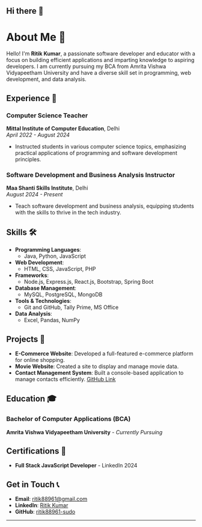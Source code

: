 ## Hi there 👋

# About Me 👋

Hello! I'm **Ritik Kumar**, a passionate software developer and educator with a focus on building efficient applications and imparting knowledge to aspiring developers. I am currently pursuing my BCA from Amrita Vishwa Vidyapeetham University and have a diverse skill set in programming, web development, and data analysis.

## Experience 💼

### Computer Science Teacher
**Mittal Institute of Computer Education**, Delhi  
*April 2022 - August 2024*  
- Instructed students in various computer science topics, emphasizing practical applications of programming and software development principles.

### Software Development and Business Analysis Instructor
**Maa Shanti Skills Institute**, Delhi  
*August 2024 - Present*  
- Teach software development and business analysis, equipping students with the skills to thrive in the tech industry.

## Skills 🛠️

- **Programming Languages**: 
  - Java, Python, JavaScript
- **Web Development**: 
  - HTML, CSS, JavaScript, PHP
- **Frameworks**: 
  - Node.js, Express.js, React.js, Bootstrap, Spring Boot
- **Database Management**: 
  - MySQL, PostgreSQL, MongoDB
- **Tools & Technologies**: 
  - Git and GitHub, Tally Prime, MS Office
- **Data Analysis**: 
  - Excel, Pandas, NumPy

## Projects 📂

- **E-Commerce Website**: Developed a full-featured e-commerce platform for online shopping.
- **Movie Website**: Created a site to display and manage movie data.
- **Contact Management System**: Built a console-based application to manage contacts efficiently. [GitHub Link](https://github.com/ritik88961-sudo/Java_Projects/tree/main/Contact_Management_System)

## Education 🎓

### Bachelor of Computer Applications (BCA)
**Amrita Vishwa Vidyapeetham University** - *Currently Pursuing*

## Certifications 📜
- **Full Stack JavaScript Developer** - LinkedIn 2024

## Get in Touch 📞
- **Email**: [ritik88961@gmail.com](mailto:ritik88961@gmail.com)
- **LinkedIn**: [Ritik Kumar](https://www.linkedin.com/in/ritik-kumar-442927217/)
- **GitHub**: [ritik88961-sudo](https://github.com/ritik88961-sudo)

---
<!--
**ritik88961-sudo/ritik88961-sudo** is a ✨ _special_ ✨ repository because its `README.md` (this file) appears on your GitHub profile.

Here are some ideas to get you started:

- 🔭 I’m currently working on ...
- 🌱 I’m currently learning ...
- 👯 I’m looking to collaborate on ...
- 🤔 I’m looking for help with ...
- 💬 Ask me about ...
- 📫 How to reach me: ...
- 😄 Pronouns: ...
- ⚡ Fun fact: ...
-->
